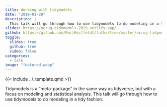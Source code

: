 ```yaml
---
title: Working with tidymodels
date: "2019-01-29"
description: |
  This talk will go through how to use tidymodels to do modeling in a tidy fashion.
slides: https://ocrug-tidymodels-2019.netlify.app/
github: https://github.com/EmilHvitfeldt/talks/tree/master/ocrug-tidymodels-2019
toggle:
  slides: true
  github: true
  video: false
categories:
  - talk
image: "featured.webp"
---
```


{{< include ../_template.qmd >}}

Tidymodels is a “meta-package” in the same way as tidyverse, but with a focus on modeling and statistical analysis. This talk will go through how to use tidymodels to do modeling in a tidy fashion.
